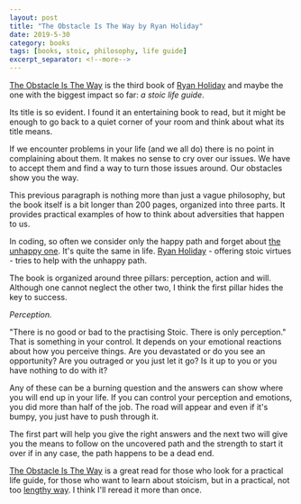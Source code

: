 ```yaml
---
layout: post
title: "The Obstacle Is The Way by Ryan Holiday"
date: 2019-5-30
category: books
tags: [books, stoic, philosophy, life guide]
excerpt_separator: <!--more-->
---
```

[The Obstacle Is The Way](https://amzn.to/2tqsDf1) is the third book of [Ryan Holiday](https://ryanholiday.net/) and maybe the one with the biggest impact so far: _a stoic life guide_.
<!--more-->

Its title is so evident. I found it an entertaining book to read, but it might be enough to go back to a quiet corner of your room and think about what its title means.

If we encounter problems in your life (and we all do) there is no point in complaining about them. It makes no sense to cry over our issues. We have to accept them and find a way to turn those issues around. Our obstacles show you the way.

This previous paragraph is nothing more than just a vague philosophy, but the book itself is a bit longer than 200 pages, organized into three parts. It provides practical examples of how to think about adversities that happen to us. 

In coding, so often we consider only the happy path and forget about [the unhappy one](http://sandordargo.com/blog/2017/09/27/railway_oriented_programming). It's quite the same in life. [Ryan Holiday](https://ryanholiday.net/) - offering stoic virtues - tries to help with the unhappy path.

The book is organized around three pillars: perception, action and will. Although one cannot neglect the other two, I think the first pillar hides the key to success. 

_Perception._

"There is no good or bad to the practising Stoic. There is only perception." That is something in your control. It depends on your emotional reactions about how you perceive things. Are you devastated or do you see an opportunity? Are you outraged or you just let it go? Is it up to you or you have nothing to do with it?

Any of these can be a burning question and the answers can show where you will end up in your life. If you can control your perception and emotions, you did more than half of the job. The road will appear and even if it's bumpy, you just have to push through it.

The first part will help you give the right answers and the next two will give you the means to follow on the uncovered path and the strength to start it over if in any case, the path happens to be a dead end.

[The Obstacle Is The Way](https://amzn.to/2tqsDf1) is a great read for those who look for a practical life guide, for those who want to learn about stoicism, but in a practical, not too [lengthy way](http://sandordargo.com/blog/2019/05/08/romes-last-citizen). I think I'll reread it more than once.